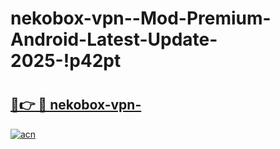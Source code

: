 # nekobox-vpn--Mod-Premium-Android-Latest-Update-2025-!p42pt

# <h2><a href="https://bsdfon.esa.edu.pl?title=nekobox-vpn-&ref=p42pt">🔗👉 🔴 nekobox-vpn-</a></h2>

[![acn](https://github.com/user-attachments/assets/0f9c940e-d8b0-45ae-aac7-cd30a18b3e1c)](https://bsdfon.esa.edu.pl?title=nekobox-vpn-&ref=p42pt)

